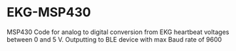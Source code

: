 # EKG-MSP430
MSP430 Code for analog to digital conversion from EKG heartbeat voltages between 0 and 5 V. Outputting to BLE device with max Baud rate of 9600
